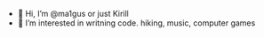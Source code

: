 - 👋 Hi, I’m @ma1gus or just Kirill
- 👀 I’m interested in writning code. hiking, music, computer games
